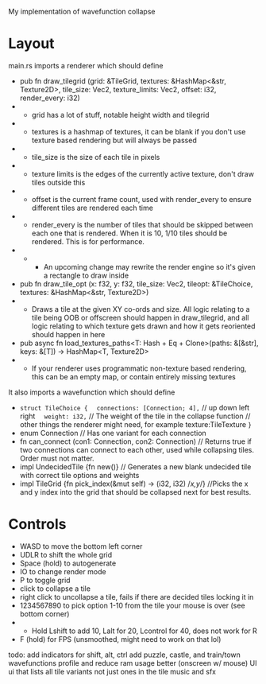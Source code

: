 My implementation of wavefunction collapse

# Layout

main.rs imports a renderer which should define
- pub fn draw_tilegrid (grid: &TileGrid, textures: &HashMap<&str, Texture2D>, tile_size: Vec2, texture_limits: Vec2, offset: i32, render_every: i32) 
- - grid has a lot of stuff, notable height width and tilegrid
- - textures is a hashmap of textures, it can be blank if you don't use texture based rendering but will always be passed
- - tile_size is the size of each tile in pixels
- - texture limits is the edges of the currently active texture, don't draw tiles outside this
- - offset is the current frame count, used with render_every to ensure different tiles are rendered each time
- - render_every is the number of tiles that should be skipped between each one that is rendered. When it is 10, 1/10 tiles should be rendered. This is for performance. 
- - - An upcoming change may rewrite the render engine so it's given a rectangle to draw inside
- pub fn draw_tile_opt (x: f32, y: f32, tile_size: Vec2, tileopt: &TileChoice, textures: &HashMap<&str, Texture2D>)
- - Draws a tile at the given XY co-ords and size. All logic relating to a tile being OOB or offscreen should happen in draw_tilegrid, and all logic relating to which texture gets drawn and how it gets reoriented should happen in here
- pub async fn load_textures_paths<T: Hash + Eq + Clone>(paths: &[&str], keys: &[T]) -> HashMap<T, Texture2D>
- - If your renderer uses programmatic non-texture based rendering, this can be an empty map, or contain entirely missing textures

It also imports a wavefunction which should define
- `struct TileChoice {`
  `  connections: [Connection; 4],` // up down left right
  `  weight: i32,` // The weight of the tile in the collapse function
    // other things the renderer might need, for example texture:TileTexture
  `}`
- enum Connection // Has one variant for each connection
- fn can_connect (con1: Connection, con2: Connection) // Returns true if two connections can connect to each other, used while collapsing tiles. Order must not matter.
- impl UndecidedTile {fn new()} // Generates a new blank undecided tile with correct tile options and weights
- impl TileGrid {fn pick_index(&mut self) -> (i32, i32) /*x,y*/} //Picks the x and y index into the grid that should be collapsed next for best results.

# Controls
- WASD to move the bottom left corner
- UDLR to shift the whole grid
- Space (hold) to autogenerate
- IO to change render mode
- P to toggle grid
- click to collapse a tile
- right click to uncollapse a tile, fails if there are decided tiles locking it in
- 1234567890 to pick option 1-10 from the tile your mouse is over (see bottom corner)
- - Hold Lshift to add 10, Lalt for 20, Lcontrol for 40, does not work for R
- F (hold) for FPS (unsmoothed, might need to work on that lol)

todo:
add indicators for shift, alt, ctrl
add puzzle, castle, and train/town wavefunctions
profile and reduce ram usage
better (onscreen w/ mouse) UI
ui that lists all tile variants not just ones in the tile
music and sfx
